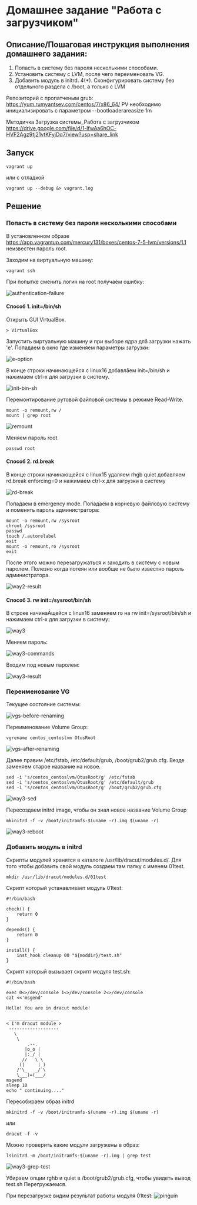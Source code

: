 # Домашнее задание "Работа с загрузчиком"

## Описание/Пошаговая инструкция выполнения домашнего задания:


1. Попасть в систему без пароля несколькими способами.
2. Установить систему с LVM, после чего переименовать VG.
3. Добавить модуль в initrd.
4(*). Сконфигурировать систему без отдельного раздела с /boot, а только с LVM

Репозиторий с пропатченым grub: https://yum.rumyantsev.com/centos/7/x86_64/
PV необходимо инициализировать с параметром --bootloaderareasize 1m

Методичка Загрузка системы_Работа с загрузчиком https://drive.google.com/file/d/1-lfwAa6hOC-HVF2Agz9tj21vtKFyjDq7/view?usp=share_link

## Запуск

```
vagrant up
```

или с отладкой
```
vagrant up --debug &> vagrant.log
```

## Решение

### Попасть в систему без пароля несколькими способами

В установленном образе https://app.vagrantup.com/mercury131/boxes/centos-7-5-lvm/versions/1.1 неизвестен пароль root. 

Заходим на виртуальную машину:
```
vagrant ssh
```

При попытке сменить логин на root получаем ошибку:

![authentication-failure](imgs/authentication-failure.png)

#### Способ 1. init=/bin/sh

Открыть GUI VirtualBox.

```
> VirtualBox
```

Запустить виртуальную машину и при выборе ядра длā загрузки нажать 'e'.  Попадаем в окно где изменяем параметры загрузки:

![e-option](imgs/e-option.png)

В конце строки начинающейся с linux16 добавлāем init=/bin/sh и нажимаем сtrl-x для
загрузки в систему.

![init-bin-sh](imgs/init-bin-sh.png)

Перемонтирование рутовой файловой системы в режиме Read-Write.
```
mount -o remount,rw /
mount | grep root
```

![remount](imgs/remount.png)

Меняем пароль root

```
passwd root
```

#### Способ 2. rd.break

В конце строки начинающейся с linux15 удаляем rhgb quiet добавляем rd.break enforcing=0 и нажимаем сtrl-x для
загрузки в систему

![rd-break](imgs/rd-break.png)

Попадаем в emergency mode. 
Попадаем в корневую файловую систему и поменять пароль администратора:
```
mount -o remount,rw /sysroot
chroot /sysroot
passwd
touch /.autorelabel
exit
mount -o remount,ro /sysroot
exit
```
После этого можно перезагружаться и заходить в систему с новым паролем. 
Полезно когда потеян или вообще не было известно пароль администратора.

![way2-result](imgs/way2-result.png)

#### Способ 3. rw init=/sysroot/bin/sh

В строке начинаĀщейся с linux16 заменяем ro на rw init=/sysroot/bin/sh и нажимаем сtrl-x для загрузки в систему:

![way3](imgs/way3.png)

Меняем пароль:

![way3-commands](imgs/way3-commands.png)

Входим под новым паролем:

![way3-result](imgs/way3-result.png)


### Переименование VG

Текущее состояние системы:

![vgs-before-renaming](imgs/vgs-before-renaming.png)

Переименование Volume Group:

```
vgrename centos_centoslvm OtusRoot
```
![vgs-after-renaming](imgs/vgs-after-renaming.png)

Далее правим /etc/fstab, /etc/default/grub, /boot/grub2/grub.cfg. Везде заменяем старое название на новое.

```
sed -i 's/centos_centoslvm/OtusRoot/g' /etc/fstab
sed -i 's/centos_centoslvm/OtusRoot/g' /etc/default/grub
sed -i 's/centos_centoslvm/OtusRoot/g' /boot/grub2/grub.cfg
```

![way3-sed](imgs/way3-sed.png)

Пересоздаем initrd image, чтобы он знал новое название Volume Group

```
mkinitrd -f -v /boot/initramfs-$(uname -r).img $(uname -r)
```

![way3-reboot](imgs/way3-reboot.png)

### Добавить модуль в initrd

Скрипты модулей хранятся в каталоге /usr/lib/dracut/modules.d/. Для того чтобы добавить свой модуль создаем там папку с именем 01test. 

```
mkdir /usr/lib/dracut/modules.d/01test
```

Скрипт который устанавливает модуль 01test:
```
#!/bin/bash

check() {
    return 0
}

depends() {
    return 0
}

install() {
    inst_hook cleanup 00 "${moddir}/test.sh"
}
```

Скрипт который вызывает скрипт модуля test.sh:
```
#!/bin/bash

exec 0<>/dev/console 1<>/dev/console 2<>/dev/console
cat <<'msgend'

Hello! You are in dracut module!

 ___________________
< I'm dracut module >
 -------------------
   \
    \
        .--.
       |o_o |
       |:_/ |
      //   \ \
     (|     | )
    /'\_   _/`\
    \___)=(___/
msgend
sleep 10
echo " continuing...."
```

Пересобираем образ initrd
```
mkinitrd -f -v /boot/initramfs-$(uname -r).img $(uname -r)
```
или
```
dracut -f -v
```

Можно проверить какие модули загружены в образ:
```
lsinitrd -m /boot/initramfs-$(uname -r).img | grep test
```

![way3-grep-test](way3-grep-test.png)

Убираем опции rghb и quiet в /boot/grub2/grub.cfg, чтобы увидеть вывод test.sh
Перегружаемся.

При перезагрузке видим результат работы модуля 01test:
![pinguin](imgs/pinguin.png)





